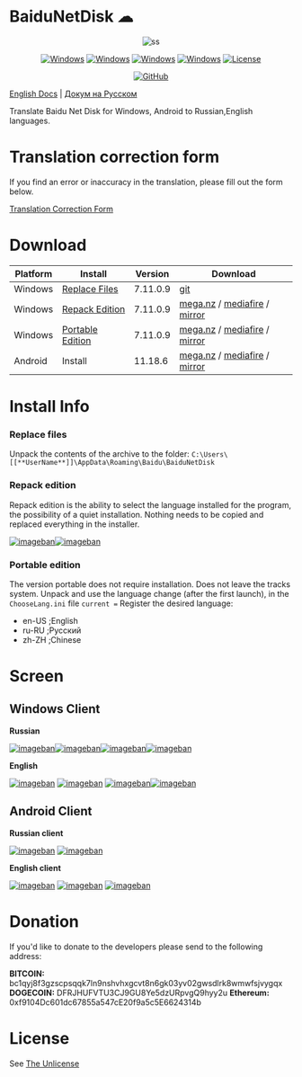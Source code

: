 # BaiduNetDisk ☁

<!-- [![Donate][donate-badge]](#donate) -->

<center>
<img src='https://i7.imageban.ru/out/2021/10/18/80d3722fa618eaa3c30e9823d5c0ac57.png' alt="ss">

[![Windows][lng-russian-win]](#download) [![Windows][lng-english-win]](#download)
[![Windows][lng-russian-and]](#download) [![Windows][lng-english-and]](#download)
[![License][license-badge]][license]

[![GitHub ][last_commit]]()

</center>

[English Docs](Readme.md) | [Докум на Русском ](Readme_ru_RU.md)

Translate Baidu Net Disk for Windows, Android to Russian,English languages.

# Translation correction form

If you find an error or inaccuracy in the translation, please fill out the form below.

[Translation Correction Form][trcform]

# Download

| Platform | Install                          |Version | Download                  |
| -------- | -------------------------------- |--------| ------------------------- |
| Windows  | [Replace Files][win-replace]     |7.11.0.9| [git][win_replace_files_git] 
| Windows  | [Repack Edition][win-repack]     |7.11.0.9| [mega.nz][win_repack_files_meganz] / [mediafire][win_repack_files_mfire] / [mirror][win_repack_files_mirror]   |
| Windows  | [Portable Edition][win-portable] |7.11.0.9| [mega.nz][win_portable_files_meganz] / [mediafire][win_portable_files_mfire] / [mirror][win_portable_files_mirror]|
| Android  | Install                          |11.18.6 | [mega.nz][win_apk_files_meganz] / [mediafire][win_apk_files_mfire] / [mirror][win_apk_files_mirror]      |

# Install Info

### Replace files

Unpack the contents of the archive to the folder:
`C:\Users\[[**UserName**]]\AppData\Roaming\Baidu\BaiduNetDisk`

### Repack edition

Repack edition is the ability to select the language installed for the program, the possibility of a quiet installation. Nothing needs to be copied and replaced everything in the installer.

[![imageban](https://i3.imageban.ru/thumbs/2021.10.18/4514b68715e989f0964e63818d29e1a4.png)](https://imageban.ru/show/2021/10/18/4514b68715e989f0964e63818d29e1a4/png)[![imageban](https://i1.imageban.ru/thumbs/2021.10.18/4deceb483575f4e92c3fb7bc9a04af75.png)](https://imageban.ru/show/2021/10/18/4deceb483575f4e92c3fb7bc9a04af75/png)

### Portable edition

The version portable does not require installation. Does not leave the tracks system. Unpack and use the language change (after the first launch), in the `ChooseLang.ini` file
`current =` Register the desired language:

- en-US ;English
- ru-RU ;Русский
- zh-ZH ;Chinese

# Screen

## Windows Client

**Russian**

[![imageban](https://i2.imageban.ru/thumbs/2021.07.15/0fba51466562e1d68da2a761a5826d55.jpg)](https://imageban.ru/show/2021/07/15/0fba51466562e1d68da2a761a5826d55/jpg)[![imageban](https://i6.imageban.ru/thumbs/2021.07.15/60a8bbabe79ca5912e772e5e9071825d.jpg)](https://imageban.ru/show/2021/07/15/60a8bbabe79ca5912e772e5e9071825d/jpg)[![imageban](https://i5.imageban.ru/thumbs/2021.07.15/86593fd172f48f8947a14ae0ef539b5c.jpg)](https://imageban.ru/show/2021/07/15/86593fd172f48f8947a14ae0ef539b5c/jpg)[![imageban](https://i5.imageban.ru/thumbs/2021.07.15/06a738b170539b43fe049f98bcce2f8b.jpg)](https://imageban.ru/show/2021/07/15/06a738b170539b43fe049f98bcce2f8b/jpg)

**English**

[![imageban](https://i4.imageban.ru/thumbs/2021.07.15/ae47f30197b4cf70def46af7245eb266.jpg)](https://imageban.ru/show/2021/07/15/ae47f30197b4cf70def46af7245eb266/jpg) [![imageban](https://i4.imageban.ru/thumbs/2021.07.15/ca8c07f7442ffadebc1ea272bf0cb754.jpg)](https://imageban.ru/show/2021/07/15/ca8c07f7442ffadebc1ea272bf0cb754/jpg) [![imageban](https://i1.imageban.ru/thumbs/2021.07.15/d24636428baf9b7995501056b20419f7.jpg)](https://imageban.ru/show/2021/07/15/d24636428baf9b7995501056b20419f7/jpg)[![imageban](https://i4.imageban.ru/thumbs/2021.07.15/c111052156a01d5f13c7f39cc673b628.jpg)](https://imageban.ru/show/2021/07/15/c111052156a01d5f13c7f39cc673b628/jpg)

## Android Client

**Russian client**

[![imageban](https://i7.imageban.ru/thumbs/2021.10.08/371b6ce4073fd673c7fa96b7ed1e09f1.png)](https://imageban.ru/show/2021/10/08/371b6ce4073fd673c7fa96b7ed1e09f1/png) [![imageban](https://i1.imageban.ru/thumbs/2021.10.08/eabea1a84fca54fe49d6d59385318500.png)](https://imageban.ru/show/2021/10/08/eabea1a84fca54fe49d6d59385318500/png)

**English client**

[![imageban](https://i3.imageban.ru/thumbs/2021.10.26/6174fc4c14216b1820659e7b59f7f32d.png)](https://imageban.ru/show/2021/10/26/6174fc4c14216b1820659e7b59f7f32d/png)
[![imageban](https://i5.imageban.ru/thumbs/2021.10.26/b0a2aa09c482afe87725a68a3169b9ff.png)](https://imageban.ru/show/2021/10/26/b0a2aa09c482afe87725a68a3169b9ff/png)
[![imageban](https://i6.imageban.ru/thumbs/2021.10.26/7cc3ef56284a36bbbff946c214eed611.png)](https://imageban.ru/show/2021/10/26/7cc3ef56284a36bbbff946c214eed611/png)



# Donation
If you'd like to donate to the developers please send to the following address: 

  **BITCOIN:** bc1qyj8f3gzscpsqqk7ln9nshvhxgcvt8n6gk03yv02gwsdlrk8wmwfsjvygqx
  **DOGECOIN:** DFRJHUFVTU3CJ9GU8Ye5dzURpvgQ9hyy2u
  **Ethereum:** 0xf9104Dc601dc67855a547cE20f9a5c5E6624314b

   # License

See [The Unlicense][license]

[license]: ./LICENSE
[license-badge]: https://img.shields.io/github/license/zloisupport/BaiduNetDiskTranslation
[win_replace_files_git]: https://rebrand.ly/BaiduNetDiskGitRelease

[win_repack_files_meganz]: https://rebrand.ly/BaiduNetDiskRepackMega
[win_portable_files_meganz]: https://rebrand.ly/bndPortableMega

[win_repack_files_mirror]: https://rebrand.ly/BaiduNetdiskPortableMirror
[win_portable_files_mirror]: https://rebrand.ly/Baidu_Net_DiskMirrorRep

[win_repack_files_mfire]: https://rebrand.ly/bndmfirerepack
[win_portable_files_mfire]: https://rebrand.ly/bndmfileport

[win_apk_files_meganz]: https://rebrand.ly/bndAndroidMega
[win_apk_files_mfire]: https://rebrand.ly/bndAndroidMfire
[win_apk_files_mirror]: https://rebrand.ly/bndMirrorApk

[last_commit]:https://img.shields.io/github/last-commit/zloisupport/BaiduNetDiskTranslation?color=green&style=plastic
[visitors_svg]: https://api.visitorbadge.io/api/visitors?path=https%3A%2F%2Fgithub.com%2Fzloisupport%2FBaiduNetDiskTranslation&countColor=%23263759&style=plastic
[visitors_url]: https://visitorbadge.io/status?path=https%3A%2F%2Fgithub.com%2Fzloisupport%2FBaiduNetDiskTranslation

[lng-russian-win]: https://img.shields.io/badge/Russian|windows-~98%25-green.svg
[lng-english-win]: https://img.shields.io/badge/English|windows-~98%25-green.svg
[lng-russian-and]: https://img.shields.io/badge/Russian|android-~80%25-green.svg
[lng-english-and]: https://img.shields.io/badge/English|android-~80%25-green.svg
[win-portable]: #portable-edition
[win-repack]: #repack-edition
[win-replace]: #replace-files
[trcform]: https://rebrand.ly/BndFixTranslate
